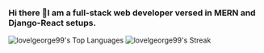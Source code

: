 ### Hi there 👋I am a full-stack web developer versed in MERN and Django-React setups.

<!--
**lovelgeorge99/lovelgeorge99** is a ✨ _special_ ✨ repository because its `README.md` (this file) appears on your GitHub profile.

Here are some ideas to get you started:

- 🔭 I’m currently working on ...
- 🌱 I’m currently learning ...
- 👯 I’m looking to collaborate on ...
- 🤔 I’m looking for help with ...
- 💬 Ask me about ...
- 📫 How to reach me: ...
- 😄 Pronouns: ...
- ⚡ Fun fact: ...
-->
![lovelgeorge99's Top Languages](https://github-readme-stats.vercel.app/api/top-langs/?username=lovelgeorge99&theme=highcontrast&show_icons=true&hide_border=true&layout=compact)
![lovelgeorge99's Streak](https://github-readme-streak-stats.herokuapp.com/?user=lovelgeorge99&theme=highcontrast&hide_border=true)
